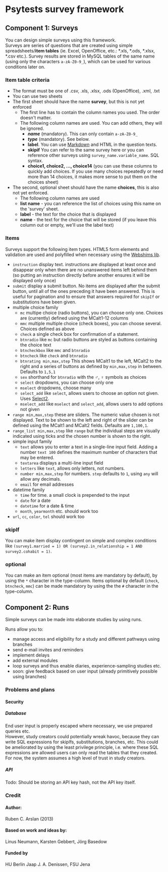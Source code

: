 # Psytests survey framework

## Component 1: Surveys

You can design simple surveys using this framework.  
Surveys are series of questions that are created using simple spreadsheets/**item tables** (ie. Excel, OpenOffice, etc.: *.xls, *.ods, *.xlsx, *.csv etc.).
Survey results are stored in MySQL tables of the same name (using only the characters `a-zA-Z0-9_`), which can be used for various conditions later on.

### Item table criteria

* The format must be one of .csv, .xls, .xlsx, .ods (OpenOffice), .xml, .txt
* You can use two sheets
* The first sheet should have the name **survey**, but this is not yet enforced
	* The first line has to contain the column names you used. The order doesn't matter.
	* The following column names are used. You can add others, they will be ignored. 
		* **_name_** (mandatory). This can only contain `a-zA-Z0-9_`
		* **_type_** (mandatory). See below.
		* **label**. You can use [Markdown](http://daringfireball.net/projects/markdown/) and HTML in the question texts.
		* **skipif** You can refer to the same survey here or you can reference other surveys using `survey_name.variable_name`. SQL syntax.
		* **choice1, choice2, ..., choice14** (you can use these columns to quickly add choices. If you use many choices repeatedly or need more than 14 choices, it makes more sense to put them on the choices sheet)
* The second, optional sheet should have the name **choices**, this is also not yet enforced.
	* The following column names are used
	* **list name** - you can reference the list of choices using this name on the 'survey' sheet.
	* **label** - the text for the choice that is displayed
	* **name** - the text for the choice that will be stored (if you leave this column out or empty, we'll use the label text)


### Items
Surveys support the following item types. HTML5 form elements and validation are used and polyfilled when necessary using the [Webshims lib](http://afarkas.github.io/webshim/demos/index.html).

* `instruction` display text. instructions are displayed at least once and disappear only when there are no unanswered items left behind them (so putting an instruction directly before another ensures it will be displayed only once)
* `submit` display a submit button. No items are displayed after the submit button, until all of the ones preceding it have been answered. This is useful for pagination and to ensure that answers required for `skipIf` or substitutions have been given. 
* multiple choice family
	* `mc` multipe choice (radio buttons), you can choose only one. Choices are (currently) defined using the MCalt1-12 columns
	* `mmc` multiple multiple choice (check boxes), you can choose several. Choices defined as above
	* `check` a single check box for confirmation of a statement.
	* `btnradio` like `mc` but radio buttons are styled as buttons containing the choice text
	* `btncheckbox` like `mmc` and `btnradio`
	* `btncheck` like `check` and `btnradio`
	* `btnrating min,max,step` This shows MCalt1 to the left, MCalt2 to the right and a series of buttons as defined by `min,max,step` in between. Defaults to `1,5,1`
	* `sex` shorthand for `btnradio` with the ♂, ♀ symbols as choices
	* `select` dropdowns, you can choose only one
	* `mselect` dropdowns, choose many
	* `select_add` like `select`, allows users to choose an option not given. Uses [Select2](http://ivaynberg.github.io/select2/).
	* `mselect_add` like `mselect` and `select_add`, allows users to add options not given
* `range min,max,step` these are sliders. The numeric value chosen is not displayed. Text to be shown to the left and right of the slider can be defined using the MCalt1 and MCalt2 fields. Defaults are `1,100,1`.
* `range_list min,max,step` like `range` but the individual steps are visually indicated using ticks and the chosen number is shown to the right. 
* simple input family
	* `text` allows you to enter a text in a single-line input field. Adding a number `text 100` defines the maximum number of characters that may be entered.
	* `textarea` displays a multi-line input field
	* `letters` like `text`, allows only letters, not numbers.
	* `number min,max,step` for numbers. `step` defaults to `1`, using `any` will allow any decimals.
	* `email` for email addresses
* datetime family
	* `time` for time. a small clock is prepended to the input
	* `date` for a date
	* `datetime` for a date & time
	* `month`, `yearmonth` etc. should work too
* `url`, `cc`, `color`, `tel` should work too

### skipIf

You can make item display contingent on simple and complex conditions like `(survey1.married = 1) OR (survey2.in_relationship = 1 AND survey2.cohabit = 1)`.

### optional

You can make an item optional (most items are mandatory by default), by using the `*` character in the type-column. Items optional by default (`check`, `btncheck`, `mmc`) can be made mandatory by using the the `#` character in the type-column.


## Component 2: Runs

Simple surveys can be made into elaborate studies by using runs.

Runs allow you to:

* manage access and eligibility for a study and different pathways using branches
* send e-mail invites and reminders
* implement delays
* add external modules
* loop surveys and thus enable diaries, experience-sampling studies etc.
* soon: give feedback based on user input (already primitively possible using branches)

### Problems and plans

#### Security
##### Database
End user input is properly escaped where necessary, we use prepared queries etc.  
However, study creators could potentially wreak havoc, because they can write SQL expressions for skipIfs, substitutions, branches, etc. This could be ameliorated by using the least privilege principle, i.e. where these SQL expressions are allowed users can only read the tables that they created.  
For now, the system assumes a high level of trust in study creators.

##### API
Todo: Should be storing an API key hash, not the API key itself.

### Credit

#### Author:
Ruben C. Arslan (2013)

#### Based on work and ideas by:
Linus Neumann, Karsten Gebbert, Jörg Basedow

#### Funded by 
HU Berlin Jaap J. A. Denissen, FSU Jena